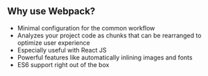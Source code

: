 ﻿## Why use Webpack?
- Minimal configuration for the common workflow
- Analyzes your project code as chunks that can be rearranged to optimize user experience
- Especially useful with React JS
- Powerful features like automatically inlining images and fonts
- ES6 support right out of the box